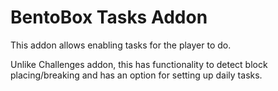 # BentoBox Tasks Addon
This addon allows enabling tasks for the player to do.

Unlike Challenges addon, this has functionality to detect block placing/breaking and has an option for setting up daily tasks.
